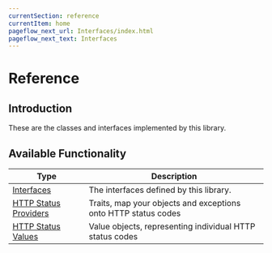 ```yaml
---
currentSection: reference
currentItem: home
pageflow_next_url: Interfaces/index.html
pageflow_next_text: Interfaces
---
```


# Reference

## Introduction

These are the classes and interfaces implemented by this library.

## Available Functionality

Type | Description
-----|------------
[Interfaces](Interfaces/index.html) | The interfaces defined by this library.
[HTTP Status Providers](StatusProviders/index.html) | Traits, map your objects and exceptions onto HTTP status codes
[HTTP Status Values](StatusValues/index.html) | Value objects, representing individual HTTP status codes
